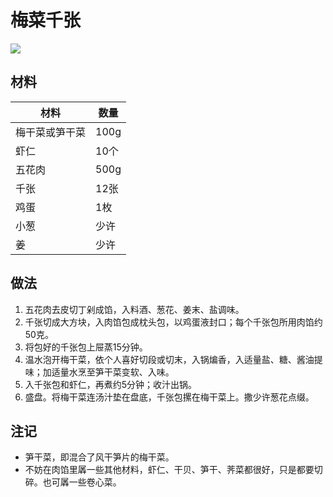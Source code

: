 # 梅菜千张

![](../Images/梅菜千张.jpg)

## 材料

| 材料   | 数量 |
| ------ | ---- |
| 梅干菜或笋干菜 | 100g |
| 虾仁   | 10个 |
| 五花肉 | 500g |
| 千张   | 12张 |
| 鸡蛋   | 1枚  |
| 小葱   | 少许 |
| 姜     | 少许 |

## 做法

1. 五花肉去皮切丁剁成馅，入料酒、葱花、姜末、盐调味。
2. 千张切成大方块，入肉馅包成枕头包，以鸡蛋液封口；每个千张包所用肉馅约50克。
3. 将包好的千张包上屉蒸15分钟。
4. 温水泡开梅干菜，依个人喜好切段或切末，入锅煸香，入适量盐、糖、酱油提味；加适量水烹至笋干菜变软、入味。
5. 入千张包和虾仁，再煮约5分钟；收汁出锅。
6. 盛盘。将梅干菜连汤汁垫在盘底，千张包摞在梅干菜上。撒少许葱花点缀。

## 注记

- 笋干菜，即混合了风干笋片的梅干菜。
- 不妨在肉馅里羼一些其他材料，虾仁、干贝、笋干、荠菜都很好，只是都要切碎。也可羼一些卷心菜。